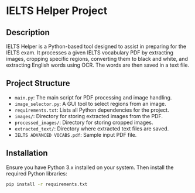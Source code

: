 # IELTS Helper Project

## Description
IELTS Helper is a Python-based tool designed to assist in preparing for the IELTS exam. It processes a given IELTS vocabulary PDF by extracting images, cropping specific regions, converting them to black and white, and extracting English words using OCR. The words are then saved in a text file.

## Project Structure
- `main.py`: The main script for PDF processing and image handling.
- `image_selector.py`: A GUI tool to select regions from an image.
- `requirements.txt`: Lists all Python dependencies for the project.
- `images/`: Directory for storing extracted images from the PDF.
- `processed_images/`: Directory for storing cropped images.
- `extracted_text/`: Directory where extracted text files are saved.
- `IELTS ADVANCED VOCABS.pdf`: Sample input PDF file.

## Installation
Ensure you have Python 3.x installed on your system. Then install the required Python libraries:

```bash
pip install -r requirements.txt
